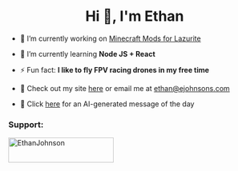 <h1 align="center">Hi 👋, I'm Ethan</h1>

- 🔭 I’m currently working on [Minecraft Mods for Lazurite](https://github.com/LazuriteMC)

- 🌱 I’m currently learning **Node JS + React**

- ⚡ Fun fact: **I like to fly FPV racing drones in my free time**

- 🎯 Check out my site [here](http://ethanj.info) or email me at ethan@ejohnsons.com

- 🤖 Click [here](https://motd.bluevista.dev) for an AI-generated message of the day

<h3 align="left">Support:</h3>
<p><a href="https://www.buymeacoffee.com/EthanJohnson"> <img align="left" src="https://cdn.buymeacoffee.com/buttons/v2/default-yellow.png" height="50" width="210" alt="EthanJohnson" /></a></p><br><br>
